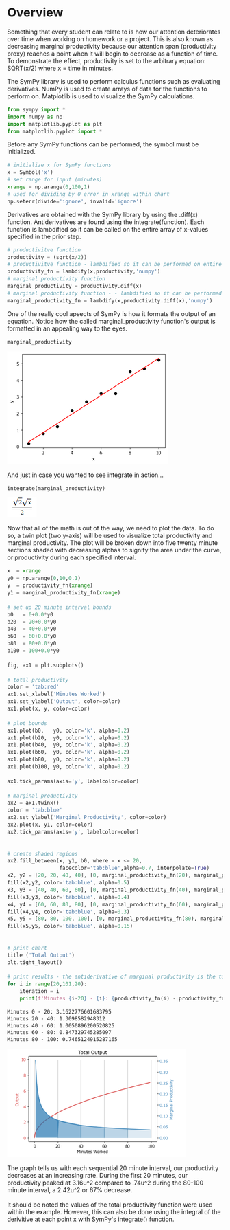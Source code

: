 # Overview
Something that every student can relate to is how our attention deteriorates over time when working on homework or a project. This is also known as decreasing marginal productivity because our attention span (productivity proxy) reaches a point when it will begin to decrease as a function of time. To demonstrate the effect, productivity is set to the arbitrary equation: SQRT(x/2) where x = time in minutes.

The SymPy library is used to perform calculus functions such as evaluating derivatives. NumPy is used to create arrays of data for the functions to perform on. Matplotlib is used to visualize the SymPy calculations.


```python
from sympy import *
import numpy as np
import matplotlib.pyplot as plt
from matplotlib.pyplot import *
```

Before any SymPy functions can be performed, the symbol must be initialized.


```python
# initialize x for SymPy functions
x = Symbol('x')
# set range for input (minutes)
xrange = np.arange(0,100,1)
# used for dividing by 0 error in xrange within chart
np.seterr(divide='ignore', invalid='ignore')
```



Derivatives are obtained with the SymPy library by using the .diff(x) function. Antiderivatives are found using the integrate(function). Each function is lambdified so it can be called on the entire array of x-values specified in the prior step.


```python
# productivitve function 
productivity = (sqrt(x/2))
# productivitve function - lambdified so it can be performed on entire array
productivity_fn = lambdify(x,productivity,'numpy')
# marginal productivity function
marginal_productivity = productivity.diff(x)
# marginal productivity function - - lambdified so it can be performed on entire array
marginal_productivity_fn = lambdify(x,productivity.diff(x),'numpy')
```

One of the really cool apsects of SymPy is how it formats the output of an equation. Notice how the called marginal_productivity function's output is formatted in an appealing way to the eyes. 


```python
marginal_productivity
```

![alt text](https://github.com/mattlibonati/Data-Analysis/blob/master/Quantitative%20Methods/Images/Statistics_OLS_Regression_fit.png)



And just in case you wanted to see integrate in action...


```python
integrate(marginal_productivity)
```

![alt text](https://github.com/mattlibonati/Data-Analysis/blob/master/Quantitative%20Methods/Images/sympy_integrate_function.PNG)


Now that all of the math is out of the way, we need to plot the data. To do so, a twin plot (two y-axis) will be used to visualize total productivity and marginal productivity. The plot will be broken down into five twenty minute sections shaded with decreasing alphas to signify the area under the curve, or productivity during each specified interval. 


```python
x  = xrange 
y0 = np.arange(0,10,0.1)
y  = productivity_fn(xrange)
y1 = marginal_productivity_fn(xrange)

# set up 20 minute interval bounds
b0   = 0+0.0*y0
b20  = 20+0.0*y0
b40  = 40+0.0*y0
b60  = 60+0.0*y0
b80  = 80+0.0*y0
b100 = 100+0.0*y0

fig, ax1 = plt.subplots()

# total productivity 
color = 'tab:red'
ax1.set_xlabel('Minutes Worked')
ax1.set_ylabel('Output', color=color)
ax1.plot(x, y, color=color)

# plot bounds 
ax1.plot(b0,   y0, color='k', alpha=0.2)
ax1.plot(b20,  y0, color='k', alpha=0.2)
ax1.plot(b40,  y0, color='k', alpha=0.2)
ax1.plot(b60,  y0, color='k', alpha=0.2)
ax1.plot(b80,  y0, color='k', alpha=0.2)
ax1.plot(b100, y0, color='k', alpha=0.2)

ax1.tick_params(axis='y', labelcolor=color)

# marginal productivity
ax2 = ax1.twinx()  
color = 'tab:blue'
ax2.set_ylabel('Marginal Productivity', color=color)  
ax2.plot(x, y1, color=color)
ax2.tick_params(axis='y', labelcolor=color)


# create shaded regions
ax2.fill_between(x, y1, b0, where = x <= 20,
                 facecolor='tab:blue',alpha=0.7, interpolate=True)
x2, y2 = [20, 20, 40, 40], [0, marginal_productivity_fn(20), marginal_productivity_fn(40), 0]
fill(x2,y2, color='tab:blue', alpha=0.5)
x3, y3 = [40, 40, 60, 60], [0, marginal_productivity_fn(40), marginal_productivity_fn(60), 0]
fill(x3,y3, color='tab:blue', alpha=0.4)
x4, y4 = [60, 60, 80, 80], [0, marginal_productivity_fn(60), marginal_productivity_fn(80), 0]
fill(x4,y4, color='tab:blue', alpha=0.3)
x5, y5 = [80, 80, 100, 100], [0, marginal_productivity_fn(80), marginal_productivity_fn(100), 0]
fill(x5,y5, color='tab:blue', alpha=0.15)


# print chart
title ('Total Output') 
plt.tight_layout()

# print results - the antiderivative of marginal productivity is the total productivity function
for i in range(20,101,20):
    iteration = i
    print(f'Minutes {i-20} - {i}: {productivity_fn(i) - productivity_fn(i-20)}')
```

    Minutes 0 - 20: 3.1622776601683795
    Minutes 20 - 40: 1.3098582948312
    Minutes 40 - 60: 1.0050896200520825
    Minutes 60 - 80: 0.847329745285097
    Minutes 80 - 100: 0.7465124915287165
    

![alt text](https://github.com/mattlibonati/Data-Analysis/blob/master/Quantitative%20Methods/Images/integral_calc_matplotlib_output.PNG)



The graph tells us with each sequential 20 minute interval, our productivity decreases at an increasing rate. During the first 20 minutes, our productivity peaked at 3.16u^2 compared to .74u^2 during the 80-100 minute interval, a 2.42u^2 or 67% decrease.
<br><br> It should be noted the values of the total productivity function were used within the example. However, this can also be done using the integral of the derivitive at each point x with SymPy's integrate() function. 
